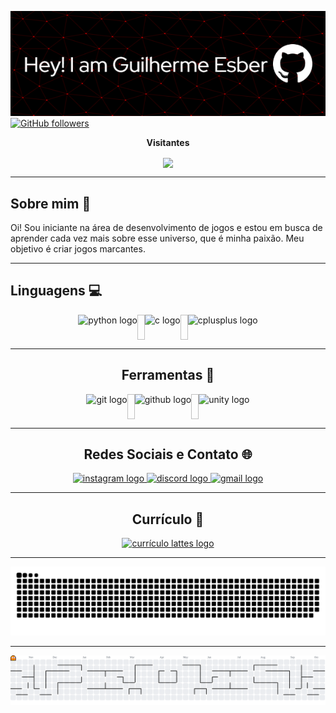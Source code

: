 ![Header Image](https://github.com/MelzitoZz/MelzitoZz/blob/main/header-image.png)[![GitHub followers](https://img.shields.io/github/followers/MelzitoZz?style=social)](https://github.com/MelzitoZz)
<br>

<div align="center">
  <p><b>Visitantes</b></p>  
  <img align="center" src="https://profile-counter.glitch.me/{MelzitoZz}/count.svg" />
</div>

---

## Sobre mim 👦

Oi! Sou iniciante na área de desenvolvimento de jogos e estou em busca de aprender cada vez mais sobre esse universo, que é minha paixão. Meu objetivo é criar jogos marcantes.

---

## Linguagens 💻

<div align="center">
  <div style="display: flex; flex-wrap: wrap; justify-content: center;">
    <img src="https://cdn.jsdelivr.net/gh/devicons/devicon/icons/python/python-original.svg" height="40" alt="python logo" />
    <img width="12" />
    <img src="https://cdn.jsdelivr.net/gh/devicons/devicon/icons/c/c-original.svg" height="40" alt="c logo" />
    <img width="12" />
    <img src="https://cdn.jsdelivr.net/gh/devicons/devicon/icons/cplusplus/cplusplus-original.svg" height="40" alt="cplusplus logo" />
</div>

---

## Ferramentas 🔧

<div align="center">
  <div style="display: flex; flex-wrap: wrap; justify-content: center;">
    <img src="https://cdn.jsdelivr.net/gh/devicons/devicon/icons/git/git-original.svg" height="40" alt="git logo" />
    <img width="12" />
    <img src="https://cdn.jsdelivr.net/gh/devicons/devicon/icons/github/github-original.svg" height="40" alt="github logo" />
    <img width="12" />
    <img src="https://cdn.jsdelivr.net/gh/devicons/devicon/icons/unity/unity-original.svg" height="40" alt="unity logo" />
  </div>
</div>

---

## Redes Sociais e Contato 🌐

<div align="center">
  <a href="https://www.instagram.com/guilherme_esber/" target="_blank">
    <img src="https://img.shields.io/static/v1?message=Instagram&logo=instagram&label=&color=E4405F&logoColor=white&style=for-the-badge" height="35" alt="instagram logo" />
  </a>
  <a href="https://discord.gg/vXPj84MD" target="_blank">
    <img src="https://img.shields.io/static/v1?message=Discord&logo=discord&label=&color=7289DA&logoColor=white&style=for-the-badge" height="35" alt="discord logo" />
  </a>
  <a href="mailto:guilherme.esber@gmail.com" target="_blank">
    <img src="https://img.shields.io/static/v1?message=Gmail&logo=gmail&label=&color=D14836&logoColor=white&style=for-the-badge" height="35" alt="gmail logo" />
  </a>
</div>

---

## Currículo 📄

<div align="center">
  <a href="https://lattes.cnpq.br/1858745640388458" target="_blank">
    <img src="https://img.shields.io/static/v1?message=Curr%C3%ADculo%20Lattes&logo=education&label=&color=blue&logoColor=white&style=for-the-badge" height="35" alt="currículo lattes logo" />
  </a>
</div>

---

<picture>
  <source media="(prefers-color-scheme: dark)" srcset="https://raw.githubusercontent.com/MelzitoZz/MelzitoZz/output/github-contribution-grid-snake-dark.svg">
  <source media="(prefers-color-scheme: light)" srcset="https://raw.githubusercontent.com/MelzitoZz/MelzitoZz/output/github-contribution-grid-snake.svg">
  <img alt="GitHub Contribution Snake" src="https://raw.githubusercontent.com/MelzitoZz/MelzitoZz/output/github-contribution-grid-snake.svg">
</picture>

---

<picture>
  <source media="(prefers-color-scheme: dark)" srcset="https://raw.githubusercontent.com/MelzitoZz/MelzitoZz/output/pacman-contribution-graph-dark.svg">
  <source media="(prefers-color-scheme: light)" srcset="https://raw.githubusercontent.com/MelzitoZz/MelzitoZz/output/pacman-contribution-graph.svg">
  <img alt="Pacman Contribution Graph" src="https://raw.githubusercontent.com/MelzitoZz/MelzitoZz/output/pacman-contribution-graph.svg">
</picture>
